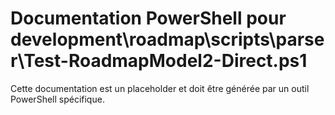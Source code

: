 # Documentation PowerShell pour development\roadmap\scripts\parser\Test-RoadmapModel2-Direct.ps1

Cette documentation est un placeholder et doit être générée par un outil PowerShell spécifique.
